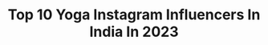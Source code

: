 ---
title: Top 10 Yoga Instagram Influencers In India In 2023
description: >-
  Find top yoga Instagram influencers in India in 2023. Most popular hashtags: #reelitfeelit #reelsinstagram #reels #reelsindia.
platform: Instagram
hits: 555
text_top: Analyze the best Instagram influencers on inBeat.
text_bottom: Our platform aggregates 555 Instagram influencers like this in India for you to contact.
profiles:
  - username: "debasreee"
    fullname: >-
      Debasree Banerjee
    bio: >-
      Loves yoga and graphic liners Shop @debasreeebeauty here 👇🏻
    location: "India"
    followers: 306757
    engagement: 58
    commentsToLikes: 0.018447
    id: ck0twcyjeey0t0i190kk2ans1
    verified: true
    hashtags: "#myntrainsider, #matrixcolormelt, #healthyskin, #myntraeors"
  - username: "yogasini"
    fullname: >-
      Radhika Bose | Fitness
    bio: >-
      Not Just Yoga Fitness |Travel | Lifestyle Blogger TEDx Speaker 💌: yogasini.01@gmail.com
    location: "India"
    followers: 600698
    engagement: 58
    commentsToLikes: 0.024457
    id: ckap995vsromn0i78szvfz9yr
    verified: true
    hashtags: "#indiantravelblogger, #igdaily, #fitnessmotivation, #reelkarofeelkaro"
  - username: "offeriko"
    fullname: >-
      𝙊𝙛𝙛𝙚𝙧𝙞𝙠𝙤 𝙂𝙚𝙙𝙖𝙣𝙠𝙚𝙣 𝙋𝙝𝙤𝙩𝙤𝙜𝙧𝙖𝙥𝙝𝙚𝙧
    bio: >-
      Sport, Dance, Yoga & Acro Photographer Mod: @gramoftheday Teach: @ig_galitz
    location: "India"
    followers: 6051
    engagement: 1167
    commentsToLikes: 0.181361
    id: ck5hiw73sfknb0i11gmks4141
    verified: false
    hashtags: "#all, #acro, #streetworkout, #acroyoga"
  - username: "nishaflora_"
    fullname: >-
      Jaspreet Kaur
    bio: >-
      Mann neeva, maat uchi ੴ Fashion | Beauty | Lifestyle 💃🏻💄👛 Coder 👩‍💻 Yoga teacher 🧘‍♀️ Indian rapunzel 🎀 For collabs, please DM or email
    location: "India"
    followers: 25353
    engagement: 497
    commentsToLikes: 0.100202
    id: ck13bmp96w62t0i19rycvump0
    verified: false
    hashtags: "#delhiblogger, #whiteheels, #reelitfeelit, #delhifashion"
  - username: "angeliqueteo"
    fullname: >-
      Angelique Nicolette Teo
    bio: >-
      Radio Presenter on @onefm913 Earth Hour Ambassador @earthhourofficial Plant-based 🌱 Since 2019 Daily 🧘 Yoga-Practicer
    location: "India"
    followers: 18596
    engagement: 474
    commentsToLikes: 0.114962
    id: ck5hnkcnnnxiw0i11iok283vh
    verified: false
    hashtags: "#veganlifestyle, #sp, #plantbasedlife, #fridayvibes"
  - username: "myredsabbatical"
    fullname: >-
      Marcela | Travel, Yoga, Nature
    bio: >-
      🛩 Traveller, adventurer, solopreneur 🌱 Founder @nayavita_yoga and @mynayavita
    location: "India"
    followers: 7213
    engagement: 1168
    commentsToLikes: 0.485032
    id: ck6tv7bb8kkwj0j71yjlgj1xf
    verified: false
    hashtags: "#motheranddaughtergoals, #hotmom, #travelmoments, #bepresent"
  - username: "oliya_2104"
    fullname: >-
      Anusha Karmakar | Yoga Artist
    bio: >-
      Yoga | Contortion Managed by @the.social.median Email for collaborations Online classes ⬇️
    location: "India"
    followers: 88504
    engagement: 706
    commentsToLikes: 0.019191
    id: ck5hqf41ct0cr0i11my7i7qs3
    verified: false
    hashtags: "#flexibilitytraining, #flexibilitychallenge, #urbanicsquad, #dressup"
  - username: "campatafio"
    fullname: >-
      maternidad - yoga - veganismo
    bio: >-
      soy mamá de eloísa 🌿 #veganfamily esp. en ortodoncia @cerettiodontologia practico ashtanga vinyasa yoga embajadora @luleamindful
    location: "India"
    followers: 8529
    engagement: 521
    commentsToLikes: 0.143282
    id: ck5zqimoyuo080i14va12f2vn
    verified: false
    hashtags: "#laserranita, #yogaeverydamnday, #seventhseries, #cordoba"
  - username: "missclassynova"
    fullname: >-
      Megha | India 🇮🇳
    bio: >-
      ~Lifestyle ~Beauty ~Fashion ~Yoga ~Travel #fashion #lifestyle #yoga #jaipur
    location: "India"
    followers: 18120
    engagement: 456
    commentsToLikes: 0.079323
    id: ck8t2dx57z4920j78uqi4t8oc
    verified: false
    hashtags: "#poseoftheday, #poser, #whowhatwear, #ad"
  - username: "komalchhikara1"
    fullname: >-
      Komal Chhikara Rathi
    bio: >-
      Here for some fun 🤩 Physiotherapist | Nutritionist | Yoga Professional | Influencer | Fitness Enthusiast Business 📧: komal.enquiry@gmail.com
    location: "India"
    followers: 83159
    engagement: 344
    commentsToLikes: 0.013813
    id: ck9hb43p6fbsm0j78er6ip0aq
    verified: false
    hashtags: "#trendingnow, #bollywood, #fashion, #punjab"
---